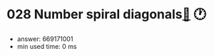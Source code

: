 028 Number spiral diagonals[:link:](http://projecteuler.net/problem=28)  :clock1:
========================

- answer: 669171001 
- min used time: 0 ms


